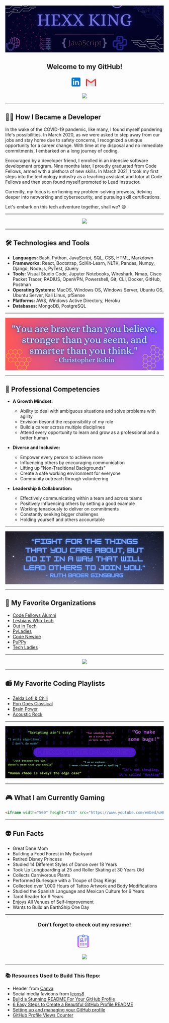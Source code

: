 ![header img here](./images/header.png)

<h2 align="center">Welcome to my GitHub!</h2>

<p align="center">
<!-- I have a theory that GitHub does not support the ability to open a link in a new tab. I could only find evidence that it is not possible. -->
<a href="https://www.linkedin.com/in/hexx-king/" target="_blank" rel="noopener noreferrer"><img height="38" src="./images/linkedin.png"></a>&nbsp;&nbsp;
<!-- <a href="https://www.facebook.com/hexxking13/" target="_blank" rel="noopener noreferrer"><img height="38" src="./images/facebook.png"></a>&nbsp;&nbsp; -->
<a href="mailto:hexxking13@gmail.com" target="_blank" rel="noopener noreferrer"><img height="35" src="./images/gmail.png"></a>&nbsp;&nbsp;
<!-- <a href="https://dev.to/hexxking" target="_blank" rel="noopener noreferrer"><img height="35" src="./images/dev.png"></a>&nbsp;&nbsp; -->
</p>

<p align="center">
<img src="https://komarev.com/ghpvc/?username=hexxking" width="130px">
</p>

---------------------
<h2>🧑‍💻 How I Became a Developer</h2>

In the wake of the COVID-19 pandemic, like many, I found myself pondering life's possibilities. In March 2020, as we were asked to step away from our jobs and stay home due to safety concerns, I recognized a unique opportunity for a career change. With time at my disposal and no immediate commitments, I embarked on a long journey of coding.

Encouraged by a developer friend, I enrolled in an intensive software development program. Nine months later, I proudly graduated from Code Fellows, armed with a plethora of new skills. In March 2021, I took my first steps into the technology industry as a teaching assistant and tutor at Code Fellows and then soon found myself promoted to Lead Instructor.

Currently, my focus is on honing my problem-solving prowess, delving deeper into networking and cybersecurity, and pursuing skill certifications. 

Let's embark on this tech adventure together, shall we? 😄  

---

<p align="center">
<img src="https://media.giphy.com/media/FnGJfc18tDDHy/giphy.gif" height="175">
</p>

---

## 🛠️ Technologies and Tools

  - **Languages:** Bash, Python, JavaScript, SQL, CSS, HTML, Markdown
  - **Frameworks:** React, Bootstrap, SciKit-Learn, NLTK, Pandas, Numpy, Django, Node.js, PyTest, jQuery
  - **Tools:** Visual Studio Code, Jupyter Notebooks, Wireshark, Nmap, Cisco Packet Tracer, RADIUS, OpenVPN, Powershell, Git, CLI, Docker, GitHub, Postman
  - **Operating Systems:** MacOS, Windows OS, Windows Server, Ubuntu OS, Ubuntu Server, Kali Linux, pfSense
  - **Platforms:** AWS, Windows Active Directory, Heroku
  - **Databases:** MongoDB, PostgreSQL

---

<p align="center">
<img src="images/christopher_robin.png">
</p>

---

## 🌟 Professional Competencies

  - **A Growth Mindset:**
    - Ability to deal with ambiguous situations and solve problems with agility
    - Envision beyond the responsibility of my role
    - Build a career across multiple disciplines
    - Attend every opportunity to learn and grow as a professional and a better human 

  - **Diverse and Inclusive:**
    - Empower every person to achieve more
    - Influencing others by encouraging communication
    - Lifting up "Non-Traditional Backgrounds"
    - Create a safe working environment for everyone
    - Community outreach through volunteering

  - **Leadership & Collaboration:**
    - Effectively communicating within a team and across teams
    - Positively influencing others by setting a good example 
    - Working tenaciously to deliver on commitments
    - Constantly seeking bigger challenges
    - Holding yourself and others accountable

---------------------

![RGB banner here](./images/rbg.png)

---------------------

## 👭 **My Favorite Organizations**
  - [Code Fellows Alumni](https://www.linkedin.com/school/code-fellows/people/)
  - [Lesbians Who Tech](https://lesbianswhotech.org/about/)
  - [Out in Tech](https://outintech.com/)
  - [PyLadies](https://pyladies.com/)
  - [Code Newbie](https://www.codenewbie.org/)
  - [PuPPy](https://www.pspython.com/app/)
  - [Tech Ladies](https://www.hiretechladies.com/)

---------------------

<p align="center">
<img src="https://media.giphy.com/media/NTur7XlVDUdqM/giphy.gif" height="175">
</p>

---------------------

<h2>📻 My Favorite Coding Playlists</h2>

  - [Zelda Lofi & Chill](https://open.spotify.com/playlist/0NCU27543csVHq1A8FdPYy?si=ddf9745ccd6b47ac)
  - [Pop Goes Classical](https://open.spotify.com/playlist/37i9dQZF1DWUPafHP1BJw1?si=9JTN8J_bS0iVzTT0GeULzA)
  - [Brain Power](https://open.spotify.com/playlist/7KxpNGzqnlzXdQxrgF7aBV?si=mmOXpl3zShuvYp-GWeKaRQ)
  - [Acoustic Rock](https://open.spotify.com/playlist/37i9dQZF1DX0rCrO4CFRfM?si=Fi5-1AocQFiaBFmYmuXQhA)

---

![banner here](images/isms.png)

---

<h2>🎮 What I am Currently Gaming</h2>

```html
<iframe width="560" height="315" src="https://www.youtube.com/embed/uHGShqcAHlQ?si=UcSE5-vnQfA11i8n" title="YouTube video player" frameborder="0" allow="accelerometer; autoplay; clipboard-write; encrypted-media; gyroscope; picture-in-picture; web-share" allowfullscreen></iframe>
```

---

<h2>👽 Fun Facts</h2>

  - Great Dane Mom
  - Building a Food Forest in My Backyard
  - Retired Disney Princess
  - Studied 14 Different Styles of Dance over 18 Years
  - Took Up Longboarding at 25 and Roller Skating at 30 Years Old
  - Collects Carnivorous Plants
  - Performed Burlesque with a Troupe of Drag Kings
  - Collected over 1,000 Hours of Tattoo Artwork and Body Modifications
  - Studied the Spanish Language and Mexican Culture for 6 Years
  - Tarot Reader for 9 Years
  - Enjoys All Venues of Self-Improvement
  - Wants to Build an EarthShip One Day

---

<h3 align="center">Don't forget to check out my resume!</h3>

<p align="center">
<a href="images/my-resume.png" target="_blank" rel="noopener noreferrer"><img height="50" src="./images/resume.png"></a>&nbsp;&nbsp;
<p>

<p align="center">
<img src="https://media.giphy.com/media/AXitPK2Jhpd6JHNunt/giphy.gif" height="175">
</p>

---

<footer>
<h3>📚 Resources Used to Build This Repo:</h3>

- Header from <a href="https://www.canva.com/">Canva</a>
- Social media favicons from <a href="https://icons8.com">Icons8</a>
- <a href="https://towardsdatascience.com/build-a-stunning-readme-for-your-github-profile-9b80434fe5d7">Build a Stunning README For Your GitHub Profile</a>
- <a href="https://sarah-hart-landolt.medium.com/6-easy-steps-to-create-a-beautiful-github-profile-readme-edc7840b2c7">6 Easy Steps to Create a Beautiful GitHub Profile README</a>
- <a href="https://docs.github.com/en/github/setting-up-and-managing-your-github-profile">Setting up and managing your GitHub profile</a>
- <a href="https://github.com/antonkomarev/github-profile-views-counter">GitHub Profile Views Counter</a>
</footer>
